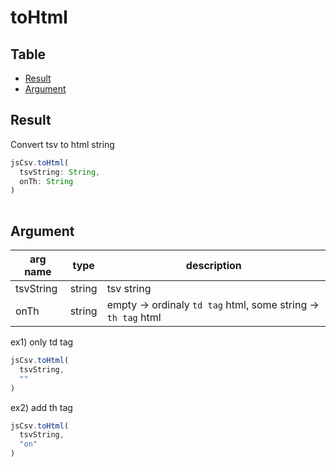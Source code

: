 # toHtml

Table
-----------------
* [Result](#result)
* [Argument](#argument)


## Result

Convert tsv to html string  

```js.js
jsCsv.toHtml(
  tsvString: String,
  onTh: String
)  
  
```

## Argument

| arg name | type | description |
| -------- | -------- | -------- |
| tsvString | string | tsv string |
| onTh | string | empty -> ordinaly `td tag` html, some string -> `th tag` html |



ex1) only td tag 

```js.js
jsCsv.toHtml(
  tsvString,
  ""
)  
```

ex2) add th tag 

```js.js
jsCsv.toHtml(
  tsvString,
  "on"
)  
```

